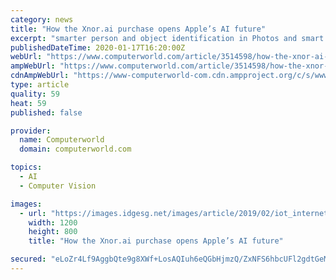 ```yaml
---
category: news
title: "How the Xnor.ai purchase opens Apple’s AI future"
excerpt: "smarter person and object identification in Photos and smart object recognition in ARKit. Another place where Apple may be able to make a difference is in CCTV video, improving playback and person recognition systems in these. Wyze delivered this using Xnor.ai. Apple’s interest in HomeKit Secure Video and its focus on HomeKit, along with its ..."
publishedDateTime: 2020-01-17T16:20:00Z
webUrl: "https://www.computerworld.com/article/3514598/how-the-xnor-ai-purchase-opens-apple-s-ai-future.html"
ampWebUrl: "https://www.computerworld.com/article/3514598/how-the-xnor-ai-purchase-opens-apple-s-ai-future.amp.html"
cdnAmpWebUrl: "https://www-computerworld-com.cdn.ampproject.org/c/s/www.computerworld.com/article/3514598/how-the-xnor-ai-purchase-opens-apple-s-ai-future.amp.html"
type: article
quality: 59
heat: 59
published: false

provider:
  name: Computerworld
  domain: computerworld.com

topics:
  - AI
  - Computer Vision

images:
  - url: "https://images.idgesg.net/images/article/2019/02/iot_internet_of_things_lifestyle_connected_appliances_by_elenabs_gettyimages-1018211724_2400x1600-100788445-large.jpg"
    width: 1200
    height: 800
    title: "How the Xnor.ai purchase opens Apple’s AI future"

secured: "eLoZr4Lf9AggbQte9g8XWf+LosAQIuh6eQGbHjmzQ/ZxNFS6hbcUFl2gdtGeMLa8qMs+Nq1+aKs5ksJRSNv1eCLbY5Z74gXvbKb3m4bVSusEgVRrL67louw8hYLy4aHMV/wTHVIen2hue0d+13dN/haxaot7goTj0lBDD12O+4vMAi62xoYIRemLEyvoJNLvP13tvS8rTnhBuF28VFpVYwjNMnvKDkoBs37hPAfXoJB7W1uNPe8/zBQmSHs4uvQ9vdcm8OEMMg+MYmrr5xOCHqV+bSH48BWQ0bmBsweq++EMQ0t4KFPij+7+bsy/uCrY;Kh7NAAciIXuAT6KSQJhvzg=="
---
```


